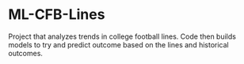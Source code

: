 # ML-CFB-Lines
Project that analyzes trends in college football lines. Code then builds models to try and predict outcome based on the lines and historical outcomes.
